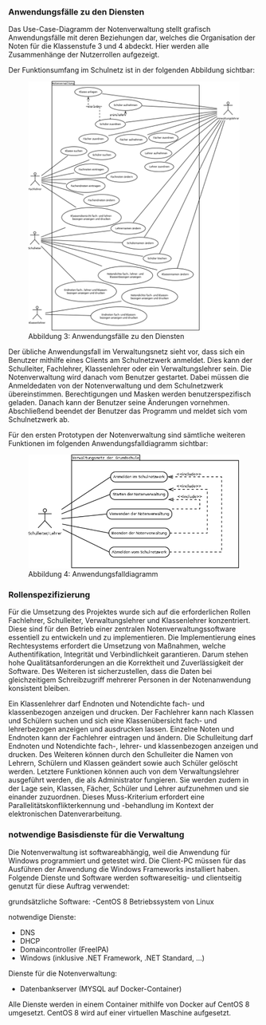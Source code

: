 ### Anwendungsfälle zu den Diensten
Das Use-Case-Diagramm der Notenverwaltung stellt grafisch Anwendungsfälle mit deren Beziehungen dar, welches die Organisation der Noten für die Klassenstufe 3 und 4 abdeckt.
Hier werden alle Zusammenhänge der Nutzerrollen aufgezeigt.

Der Funktionsumfang im Schulnetz ist in der folgenden Abbildung sichtbar:

<figure>
  <img src="https://raw.githubusercontent.com/notenverwaltung/Notenverwaltungssoftware/master/Bilder/notenverwaltung.png">
  <figcaption>Abbildung 3: Anwendungsfälle zu den Diensten</figcaption>
</figure>

Der übliche Anwendungsfall im Verwaltungsnetz sieht vor, dass sich ein Benutzer mithilfe eines Clients am Schulnetzwerk anmeldet. Dies kann der Schulleiter, Fachlehrer, Klassenlehrer oder ein Verwaltungslehrer sein. Die Notenverwaltung wird danach vom Benutzer gestartet. Dabei müssen die Anmeldedaten von der Notenverwaltung und dem Schulnetzwerk übereinstimmen. Berechtigungen und Masken werden benutzerspezifisch geladen. Danach kann der Benutzer seine Änderungen vornehmen.  Abschließend beendet der Benutzer das Programm und meldet sich vom Schulnetzwerk ab.

Für den ersten Prototypen der Notenverwaltung sind sämtliche weiteren Funktionen im folgenden Anwendungsfalldiagramm sichtbar:

<figure>
  <img src="https://raw.githubusercontent.com/notenverwaltung/Notenverwaltungssoftware/master/Bilder/use-case-verwaltungsnetz.png">
  <figcaption>Abbildung 4: Anwendungsfalldiagramm </figcaption>
</figure>

### Rollenspezifizierung
Für die Umsetzung des Projektes wurde sich auf die erforderlichen Rollen Fachlehrer, Schulleiter, Verwaltungslehrer und Klassenlehrer konzentriert. Diese sind für den Betrieb einer zentralen Notenverwaltungssoftware essentiell zu entwickeln und zu implementieren. Die Implementierung eines Rechtesystems erfordert die Umsetzung von Maßnahmen, welche Authentifikation, Integrität und Verbindlichkeit garantieren. Darum stehen hohe Qualitätsanforderungen an die Korrektheit und Zuverlässigkeit der Software. Des Weiteren ist sicherzustellen, dass die Daten bei gleichzeitigem Schreibzugriff mehrerer Personen in der Notenanwendung konsistent bleiben.

Ein Klassenlehrer darf Endnoten und Notendichte fach- und klassenbezogen anzeigen und drucken. Der Fachlehrer kann nach Klassen und Schülern suchen und sich eine Klassenübersicht fach- und lehrerbezogen anzeigen und ausdrucken lassen. Einzelne Noten und Endnoten kann der Fachlehrer eintragen und ändern. 
Die Schulleitung darf Endnoten und Notendichte fach-, lehrer- und klassenbezogen anzeigen und drucken. Des Weiteren können durch den Schulleiter die Namen von Lehrern, Schülern
und Klassen geändert sowie auch Schüler gelöscht werden.
Letztere Funktionen können auch von dem Verwaltungslehrer ausgeführt werden, die als
Administrator fungieren. Sie werden zudem in der Lage sein, Klassen, Fächer, Schüler und Lehrer
aufzunehmen und sie einander zuzuordnen.
Dieses Muss-Kriterium erfordert eine Parallelitätskonflikterkennung und -behandlung im Kontext der elektronischen Datenverarbeitung.

### notwendige Basisdienste für die Verwaltung
Die Notenverwaltung ist softwareabhängig, weil die Anwendung für Windows programmiert und getestet wird.
Die Client-PC müssen für das Ausführen der Anwendung die Windows Frameworks installiert haben. Folgende Dienste und Software werden softwareseitig- und clientseitig genutzt für diese Auftrag verwendet:

grundsätzliche Software:
 -CentOS 8 Betriebssystem von Linux

notwendige Dienste:
- DNS
- DHCP
- Domaincontroller (FreeIPA)
- Windows (inklusive .NET Framework, .NET Standard, ...)

Dienste für die Notenverwaltung:
- Datenbankserver (MYSQL auf Docker-Container)

Alle Dienste werden in einem Container mithilfe von Docker auf CentOS 8 umgesetzt. CentOS 8 wird auf einer virtuellen Maschine aufgesetzt.
